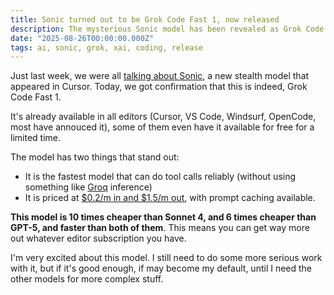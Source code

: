 ```yaml
---
title: Sonic turned out to be Grok Code Fast 1, now released
description: The mysterious Sonic model has been revealed as Grok Code by xAI, and it's now officially available.
date: "2025-08-26T00:00:00.000Z"
tags: ai, sonic, grok, xai, coding, release
---
```


Just last week, we were all [talking about Sonic](/posts/the-sonic-new-model-is-really-good), a new stealth model that appeared in Cursor. Today, we got confirmation that this is indeed, Grok Code Fast 1.

It's already available in all editors (Cursor, VS Code, Windsurf, OpenCode, most have annouced it), some of them even have it available for free for a limited time.

The model has two things that stand out:
* It is the fastest model that can do tool calls reliably (without using something like [Groq](https://groq.com/) inference)
* It is priced at [$0.2/m in and $1.5/m out](https://docs.x.ai/docs/models/grok-code-fast-1), with prompt caching available.

**This model is 10 times cheaper than Sonnet 4, and 6 times cheaper than GPT-5, and faster than both of them**. This means you can get way more out whatever editor subscription you have.

I'm very excited about this model. I still need to do some more serious work with it, but if it's good enough, if may become my default, until I need the other models for more complex stuff.
